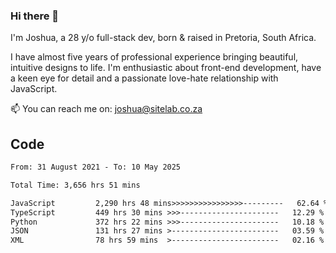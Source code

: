 ### Hi there 👋

I'm Joshua, a 28 y/o full-stack dev, born & raised in Pretoria, South Africa. 

I have almost five years of professional experience bringing beautiful, intuitive designs to life. I'm enthusiastic about front-end development, have a keen eye for detail and a passionate love-hate relationship with JavaScript.

📫 You can reach me on: joshua@sitelab.co.za

## **Code**

<!--START_SECTION:waka-->

```txt
From: 31 August 2021 - To: 10 May 2025

Total Time: 3,656 hrs 51 mins

JavaScript         2,290 hrs 48 mins>>>>>>>>>>>>>>>>---------   62.64 %
TypeScript         449 hrs 30 mins >>>----------------------   12.29 %
Python             372 hrs 22 mins >>>----------------------   10.18 %
JSON               131 hrs 27 mins >------------------------   03.59 %
XML                78 hrs 59 mins  >------------------------   02.16 %
```

<!--END_SECTION:waka-->
